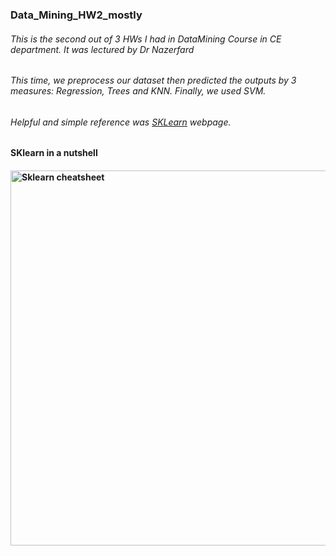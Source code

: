 ### Data_Mining_HW2_mostly
###### This is the second out of 3 HWs I had in DataMining Course in CE department. It was lectured by Dr Nazerfard
###### This time, we preprocess our dataset then predicted the outputs by 3 measures: Regression, Trees and KNN. Finally, we used SVM.
###### Helpful and simple reference was <a href="https://www.w3schools.com](https://scikit-learn.org/stable/getting_started.html">SKLearn</a> webpage.
#### SKlearn in a nutshell
#### <img border="0" alt="Sklearn cheatsheet" src="https://scikit-learn.org/stable/_static/ml_map.png" width="800" height="600">
